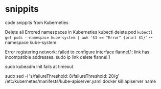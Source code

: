 # snippits
code snippits from Kuberneties 

Delete all Errored namespaces in Kuberneties
kubectl delete pod `kubectl get pods --namespace kube-system | awk '$3 == "Error" {print $1}'` --namespace kube-system

Error registering network: failed to configure interface flannel.1: link has incompatible addresses.
sudo ip link delete flannel.1

sudo kubeadm init fails at timeout

sudo sed -i 's/failureThreshold: 8/failureThreshold: 20/g' /etc/kubernetes/manifests/kube-apiserver.yaml
docker kill apiserver name

